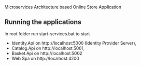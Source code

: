 Microservices Architecture based Online Store Application

## Running the applications
In root folder run start-services.bat to start 
- Identity.Api on http://localhost:5000 (Identity Provider Server), 
- Catalog.Api on http://localhost:5001, 
- Basket.Api on http://localhost:5002  
- Web Spa on http://localhost:4200 
